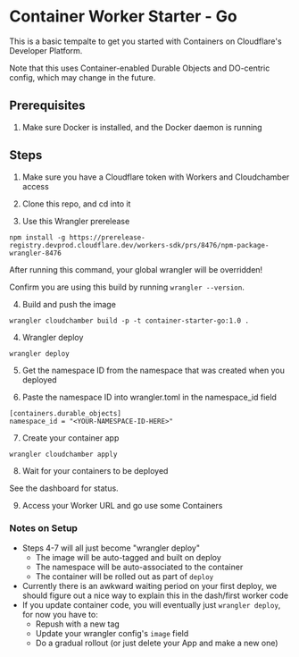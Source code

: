 # Container Worker Starter - Go

This is a basic tempalte to get you started with Containers on Cloudflare's Developer Platform.

Note that this uses Container-enabled Durable Objects and DO-centric config, which may change in the future.

## Prerequisites

1. Make sure Docker is installed, and the Docker daemon is running

## Steps

1. Make sure you have a Cloudflare token with Workers and Cloudchamber access

2. Clone this repo, and cd into it

3. Use this Wrangler prerelease

`npm install -g https://prerelease-registry.devprod.cloudflare.dev/workers-sdk/prs/8476/npm-package-wrangler-8476`

After running this command, your global wrangler will be overridden!

Confirm you are using this build by running `wrangler --version`.

4. Build and push the image

`wrangler cloudchamber build -p -t container-starter-go:1.0 .`

4. Wrangler deploy

`wrangler deploy`

5. Get the namespace ID from the namespace that was created when you deployed

6. Paste the namespace ID into wrangler.toml in the namespace_id field

```
[containers.durable_objects]
namespace_id = "<YOUR-NAMESPACE-ID-HERE>"
```

7. Create your container app

`wrangler cloudchamber apply`

8. Wait for your containers to be deployed

See the dashboard for status.

9. Access your Worker URL and go use some Containers

### Notes on Setup

* Steps 4-7 will all just become "wrangler deploy"
  * The image will be auto-tagged and built on deploy
  * The namespace will be auto-associated to the container
  * The container will be rolled out as part of `deploy`
* Currently there is an awkward waiting period on your first deploy, we should figure out a nice way to explain this in the dash/first worker code
* If you update container code, you will eventually just `wrangler deploy`, for now you have to:
  * Repush with a new tag
  * Update your wrangler config's `image` field
  * Do a gradual rollout (or just delete your App and make a new one)
